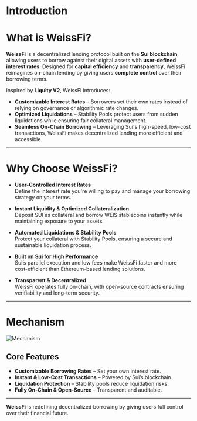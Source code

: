 # Introduction

# What is WeissFi?

**WeissFi** is a decentralized lending protocol built on the **Sui blockchain**, allowing users to borrow against their digital assets with **user-defined interest rates**. Designed for **capital efficiency** and **transparency**, WeissFi reimagines on-chain lending by giving users **complete control** over their borrowing terms.

Inspired by **Liquity V2**, WeissFi introduces:

- **Customizable Interest Rates** – Borrowers set their own rates instead of relying on governance or algorithmic rate changes.
- **Optimized Liquidations** – Stability Pools protect users from sudden liquidations while ensuring fair collateral management.
- **Seamless On-Chain Borrowing** – Leveraging Sui's high-speed, low-cost transactions, WeissFi makes decentralized lending more efficient and accessible.

---

# Why Choose WeissFi?

- **User-Controlled Interest Rates**  
  Define the interest rate you're willing to pay and manage your borrowing strategy on your terms.

- **Instant Liquidity & Optimized Collateralization**  
  Deposit SUI as collateral and borrow WEIS stablecoins instantly while maintaining exposure to your assets.

- **Automated Liquidations & Stability Pools**  
  Protect your collateral with Stability Pools, ensuring a secure and sustainable liquidation process.

- **Built on Sui for High Performance**  
  Sui’s parallel execution and low fees make WeissFi faster and more cost-efficient than Ethereum-based lending solutions.

- **Transparent & Decentralized**  
  WeissFi operates fully on-chain, with open-source contracts ensuring verifiability and long-term security.

---

# Mechanism
![Mechanism](/img/mechanism.avif)

## Core Features

- **Customizable Borrowing Rates** – Set your own interest rate.  
- **Instant & Low-Cost Transactions** – Powered by Sui’s blockchain.  
- **Liquidation Protection** – Stability pools reduce liquidation risks.  
- **Fully On-Chain & Open-Source** – Transparent and auditable.

---

**WeissFi** is redefining decentralized borrowing by giving users full control over their financial future.

